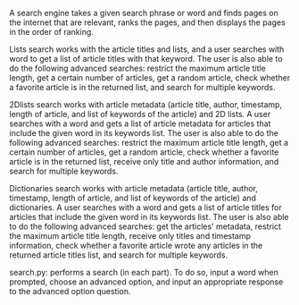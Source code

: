 A search engine takes a given search phrase or word and finds pages on the internet that are relevant, ranks the pages, and then displays the pages in the order of ranking.

Lists search works with the article titles and lists, and a user searches with word to get a list of article titles with that keyword. The user is also able to do the following advanced searches: restrict the maximum article title length, get a certain number of articles, get a random article, check whether a favorite article is in the returned list, and search for multiple keywords.

2Dlists search works with article metadata (article title, author, timestamp, length of article, and list of keywords of the article) and 2D lists. A user searches with a word and gets a list of article metadata for articles that include the given word in its keywords list. The user is also able to do the following advanced searches: restrict the maximum article title length, get a certain number of articles, get a random article, check whether a favorite article is in the returned list, receive only title and author information, and search for multiple keywords.

Dictionaries search works with article metadata (article title, author, timestamp, length of article, and list of keywords of the article) and dictionaries. A user searches with a word and gets a list of article titles for articles that include the given word in its keywords list. The user is also able to do the following advanced searches: get the articles' metadata, restrict the maximum article title length, receive only titles and timestamp information, check whether a favorite article wrote any articles in the returned article titles list, and search for multiple keywords.

search.py: performs a search (in each part). To do so, input a word when prompted, choose an advanced option, and input an appropriate response to the advanced option question.
